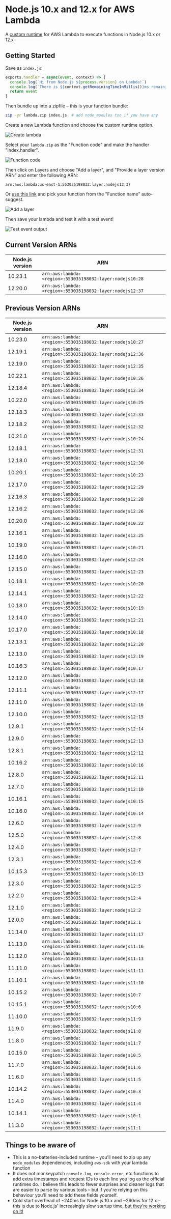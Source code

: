 # Node.js 10.x and 12.x for AWS Lambda

A [custom runtime](https://aws.amazon.com/about-aws/whats-new/2018/11/aws-lambda-now-supports-custom-runtimes-and-layers/)
for AWS Lambda to execute functions in Node.js 10.x or 12.x

## Getting Started

Save as `index.js`:

```js
exports.handler = async(event, context) => {
  console.log(`Hi from Node.js ${process.version} on Lambda!`)
  console.log(`There is ${context.getRemainingTimeInMillis()}ms remaining`)
  return event
}
```

Then bundle up into a zipfile – this is your function bundle:

```sh
zip -yr lambda.zip index.js  # add node_modules too if you have any
```

Create a new Lambda function and choose the custom runtime option.

![Create lambda](https://raw.githubusercontent.com/lambci/node-custom-lambda/master/img/create.png "Create lambda screenshot")

Select your `lambda.zip` as the "Function code" and make the handler "index.handler".

![Function code](https://raw.githubusercontent.com/lambci/node-custom-lambda/master/img/function_code.png "Function code setup screenshot")

Then click on Layers and choose "Add a layer", and "Provide a layer version ARN" and enter the following ARN:

```
arn:aws:lambda:us-east-1:553035198032:layer:nodejs12:37
```

Or [use this link](https://console.aws.amazon.com/lambda/home?region=us-east-1#/connect/layer?layer=arn:aws:lambda:us-east-1:553035198032:layer:nodejs12:37)
and pick your function from the "Function name" auto-suggest.

![Add a layer](https://raw.githubusercontent.com/lambci/node-custom-lambda/master/img/layer.png "Add a layer screenshot")

Then save your lambda and test it with a test event!

![Test event output](https://raw.githubusercontent.com/lambci/node-custom-lambda/master/img/log.png "Test event output screenshot")

## Current Version ARNs

| Node.js version | ARN |
| --- | --- |
| 10.23.1 | `arn:aws:lambda:<region>:553035198032:layer:nodejs10:28` |
| 12.20.0 | `arn:aws:lambda:<region>:553035198032:layer:nodejs12:37` |

## Previous Version ARNs

| Node.js version | ARN |
| --- | --- |
| 10.23.0 | `arn:aws:lambda:<region>:553035198032:layer:nodejs10:27` |
| 12.19.1 | `arn:aws:lambda:<region>:553035198032:layer:nodejs12:36` |
| 12.19.0 | `arn:aws:lambda:<region>:553035198032:layer:nodejs12:35` |
| 10.22.1 | `arn:aws:lambda:<region>:553035198032:layer:nodejs10:26` |
| 12.18.4 | `arn:aws:lambda:<region>:553035198032:layer:nodejs12:34` |
| 10.22.0 | `arn:aws:lambda:<region>:553035198032:layer:nodejs10:25` |
| 12.18.3 | `arn:aws:lambda:<region>:553035198032:layer:nodejs12:33` |
| 12.18.2 | `arn:aws:lambda:<region>:553035198032:layer:nodejs12:32` |
| 10.21.0 | `arn:aws:lambda:<region>:553035198032:layer:nodejs10:24` |
| 12.18.1 | `arn:aws:lambda:<region>:553035198032:layer:nodejs12:31` |
| 12.18.0 | `arn:aws:lambda:<region>:553035198032:layer:nodejs12:30` |
| 10.20.1 | `arn:aws:lambda:<region>:553035198032:layer:nodejs10:23` |
| 12.17.0 | `arn:aws:lambda:<region>:553035198032:layer:nodejs12:29` |
| 12.16.3 | `arn:aws:lambda:<region>:553035198032:layer:nodejs12:28` |
| 12.16.2 | `arn:aws:lambda:<region>:553035198032:layer:nodejs12:26` |
| 10.20.0 | `arn:aws:lambda:<region>:553035198032:layer:nodejs10:22` |
| 12.16.1 | `arn:aws:lambda:<region>:553035198032:layer:nodejs12:25` |
| 10.19.0 | `arn:aws:lambda:<region>:553035198032:layer:nodejs10:21` |
| 12.16.0 | `arn:aws:lambda:<region>:553035198032:layer:nodejs12:24` |
| 12.15.0 | `arn:aws:lambda:<region>:553035198032:layer:nodejs12:23` |
| 10.18.1 | `arn:aws:lambda:<region>:553035198032:layer:nodejs10:20` |
| 12.14.1 | `arn:aws:lambda:<region>:553035198032:layer:nodejs12:22` |
| 10.18.0 | `arn:aws:lambda:<region>:553035198032:layer:nodejs10:19` |
| 12.14.0 | `arn:aws:lambda:<region>:553035198032:layer:nodejs12:21` |
| 10.17.0 | `arn:aws:lambda:<region>:553035198032:layer:nodejs10:18` |
| 12.13.1 | `arn:aws:lambda:<region>:553035198032:layer:nodejs12:20` |
| 12.13.0 | `arn:aws:lambda:<region>:553035198032:layer:nodejs12:19` |
| 10.16.3 | `arn:aws:lambda:<region>:553035198032:layer:nodejs10:17` |
| 12.12.0 | `arn:aws:lambda:<region>:553035198032:layer:nodejs12:18` |
| 12.11.1 | `arn:aws:lambda:<region>:553035198032:layer:nodejs12:17` |
| 12.11.0 | `arn:aws:lambda:<region>:553035198032:layer:nodejs12:16` |
| 12.10.0 | `arn:aws:lambda:<region>:553035198032:layer:nodejs12:15` |
| 12.9.1 | `arn:aws:lambda:<region>:553035198032:layer:nodejs12:14` |
| 12.9.0 | `arn:aws:lambda:<region>:553035198032:layer:nodejs12:13` |
| 12.8.1 | `arn:aws:lambda:<region>:553035198032:layer:nodejs12:12` |
| 10.16.2 | `arn:aws:lambda:<region>:553035198032:layer:nodejs10:16` |
| 12.8.0 | `arn:aws:lambda:<region>:553035198032:layer:nodejs12:11` |
| 12.7.0 | `arn:aws:lambda:<region>:553035198032:layer:nodejs12:10` |
| 10.16.1 | `arn:aws:lambda:<region>:553035198032:layer:nodejs10:15` |
| 10.16.0 | `arn:aws:lambda:<region>:553035198032:layer:nodejs10:14` |
| 12.6.0 | `arn:aws:lambda:<region>:553035198032:layer:nodejs12:9` |
| 12.5.0 | `arn:aws:lambda:<region>:553035198032:layer:nodejs12:8` |
| 12.4.0 | `arn:aws:lambda:<region>:553035198032:layer:nodejs12:7` |
| 12.3.1 | `arn:aws:lambda:<region>:553035198032:layer:nodejs12:6` |
| 10.15.3 | `arn:aws:lambda:<region>:553035198032:layer:nodejs10:13` |
| 12.3.0 | `arn:aws:lambda:<region>:553035198032:layer:nodejs12:5` |
| 12.2.0 | `arn:aws:lambda:<region>:553035198032:layer:nodejs12:4` |
| 12.1.0 | `arn:aws:lambda:<region>:553035198032:layer:nodejs12:2` |
| 12.0.0 | `arn:aws:lambda:<region>:553035198032:layer:nodejs12:1` |
| 11.14.0 | `arn:aws:lambda:<region>:553035198032:layer:nodejs11:17` |
| 11.13.0 | `arn:aws:lambda:<region>:553035198032:layer:nodejs11:16` |
| 11.12.0 | `arn:aws:lambda:<region>:553035198032:layer:nodejs11:13` |
| 11.11.0 | `arn:aws:lambda:<region>:553035198032:layer:nodejs11:11` |
| 11.10.1 | `arn:aws:lambda:<region>:553035198032:layer:nodejs11:10` |
| 10.15.2 | `arn:aws:lambda:<region>:553035198032:layer:nodejs10:7` |
| 10.15.1 | `arn:aws:lambda:<region>:553035198032:layer:nodejs10:6` |
| 11.10.0 | `arn:aws:lambda:<region>:553035198032:layer:nodejs11:9` |
| 11.9.0 | `arn:aws:lambda:<region>:553035198032:layer:nodejs11:8` |
| 11.8.0 | `arn:aws:lambda:<region>:553035198032:layer:nodejs11:7` |
| 10.15.0 | `arn:aws:lambda:<region>:553035198032:layer:nodejs10:5` |
| 11.7.0 | `arn:aws:lambda:<region>:553035198032:layer:nodejs11:6` |
| 11.6.0 | `arn:aws:lambda:<region>:553035198032:layer:nodejs11:5` |
| 10.14.2 | `arn:aws:lambda:<region>:553035198032:layer:nodejs10:3` |
| 11.4.0 | `arn:aws:lambda:<region>:553035198032:layer:nodejs11:4` |
| 10.14.1 | `arn:aws:lambda:<region>:553035198032:layer:nodejs10:1` |
| 11.3.0 | `arn:aws:lambda:<region>:553035198032:layer:nodejs11:1` |

## Things to be aware of

* This is a no-batteries-included runtime – you'll need to zip up any
  `node_modules` dependencies, including `aws-sdk` with your lambda function
* It does not monkeypatch `console.log`, `console.error`, etc
  functions to add extra timestamps and request IDs to each line you log as the
  official runtimes do. I believe this leads to fewer surprises and cleaner
  logs that are easier to parse by various tools – but if you're
  relying on this behaviour you'll need to add these fields yourself.
* Cold start overhead of ~240ms for Node.js 10.x and ~260ms for 12.x – this
  is due to Node.js' increasingly slow startup time,
  [but they're working on it!](https://github.com/nodejs/node/issues/17058)
